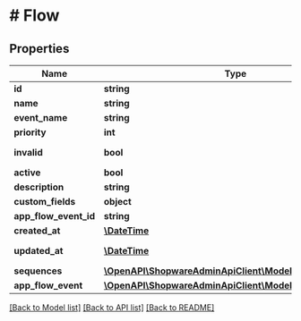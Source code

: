 # # Flow

## Properties

Name | Type | Description | Notes
------------ | ------------- | ------------- | -------------
**id** | **string** |  | [optional]
**name** | **string** |  |
**event_name** | **string** |  |
**priority** | **int** |  | [optional]
**invalid** | **bool** |  | [optional] [readonly]
**active** | **bool** |  | [optional]
**description** | **string** |  | [optional]
**custom_fields** | **object** |  | [optional]
**app_flow_event_id** | **string** |  | [optional]
**created_at** | [**\DateTime**](\DateTime.md) |  | [readonly]
**updated_at** | [**\DateTime**](\DateTime.md) |  | [optional] [readonly]
**sequences** | [**\OpenAPI\ShopwareAdminApiClient\Model\FlowSequence[]**](FlowSequence.md) |  | [optional]
**app_flow_event** | [**\OpenAPI\ShopwareAdminApiClient\Model\AppFlowEvent**](AppFlowEvent.md) |  | [optional]

[[Back to Model list]](../../README.md#models) [[Back to API list]](../../README.md#endpoints) [[Back to README]](../../README.md)
